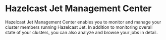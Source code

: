 # Hazelcast Jet Management Center

Hazelcast Jet Management Center enables you to monitor and manage your
cluster members running Hazelcast Jet. In addition to monitoring overall
state of your clusters, you can also analyze and browse your jobs in
detail.
